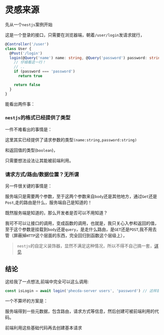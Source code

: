 # 灵感来源

先从一个`nestjs`案例开始

这是一个登录的接口，只需要在浏览器端，朝着`/user/login`发请求就行，

```ts
@Controller('/user')
class User {
  @Post('/login')
  login(@Query('name') name: string, @Query('password') password: string) {
    // 仔细看这一行！
    // ..
    if (password === 'password')
      return true

    return false
  }
}
```

能看出两件事：

### `nestjs`的格式已经提供了类型

一件不难看出的事情是：

这里其实已经提供了请求参数的类型`(name:string,password:string)`

和返回值的类型(`boolean`)，

只需要想法设法让其能被前端利用。

### 请求方式/路由/数据位置？无所谓

另一件很关键的事情是：

服务端只是需要两个参数，至于这两个参数来自`body`还是其他地方，通过`Get`还是`Post`,走的路由是什么，服务端自己是知道的！

既然服务端是知道的，那么开发者是否可以不用知道？

我可不可以让接口的调用，变成函数的调用，也就是，我只关心入参和返回的值，至于这个参数是挂载到`body`还是`query`，是走什么路由，是`GET`还是`POST`,我不用去管（屏蔽掉`HTTP`这个层面的东西，完全回归到函数这个层级上），

> `nestjs`的自定义装饰器，显然不满足这种情况，所以不得不自己搞一套，[详见](./base.md#context)

## 结论

这给我了一点想法,前端中完全可以这么调用:

```ts
const isLogin = await login('phecda-server users', 'password') // 这样就可以直接复用服务端类型！
```

一个不算坏的方案是：

服务端得到一些元数据，包含路由，请求方式等信息，然后创建可被前端利用的代码。

前端利用这些基础代码再去创建基本请求
